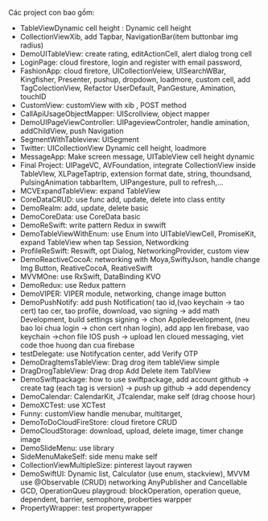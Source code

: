 
Các project con bao gồm:

- TableViewDynamic cell height : Dynamic cell height
- CollectionViewXib, add Tapbar, NavigationBar(item buttonbar img radius) 
- DemoUITableView: create rating, editActionCell, alert dialog trong cell
- LoginPage: cloud firestore, login and register with email password,
- FashionApp: cloud firetore, UICollectionVeiew, UISearchWBar, Kingfisher, Presenter, pushup, dropdown, loadmore, custom cell, add TagColectionView, Refactor UserDefault, PanGesture, Amination, touchID
- CustomView: customView with xib , POST method
- CallApiUsageObjectMapper: UIScrollview, object mapper
- DemoUIPageViewController: UIPageviewControler, handle amination, addChildView, push Navigation
- SegmentWithTableview: UISegment
- Twitter: UICollectionView Dynamic cell height, loadmore
- MessageApp: Make screen message, UITableView cell height dynamic
- Final Project: UIPageVC, AVFoundation, integrate CollectionView inside TableVIew, XLPageTaptrip, extension format date, string, thoundsand, PulsingAnimation tabbarItem, UIPangesture, pull to refresh,...
- MCVExpandTableView: expand TableView
- CoreDataCRUD: use func add, update, delete into class entity
- DemoRealm: add, update, delete basic
- DemoCoreData: use CoreData basic
- DemoReSwift: write pattern Redux in swwift
- DemoTableViewWithEnum: use Enum into UITableViewCell, PromiseKit, expand TableView when tap Session,  Networdking
- ProfileReSwift: Reswift, opt Dialog, NetworkingProvider, custom view
- DemoReactiveCocoA: networking with Moya,SwiftyJson, handle change Img Button, ReativeCocoA, ReativeSwift
- MVVMOne: use RxSwift, DataBinding KVO
- DemoRedux: use Redux pattern 
- DemoVIPER: VIPER module, networking, change image button
- DemoPushNotify: add push Notification( tao id,(vao keychain -> tao cert) tao cer, tao profile, download, vao signing -> add math Development, build settings signing -> chon Appledevelopment, (neu bao loi chua login -> chon cert nhan login), add app len firebase, vao keychain ->chon file IOS push -> upload len cloued messaging, viet code thoe huong dan cua firebase 
- testDelegate: use Notifycation center, add Verify OTP
- DemoDragItemsTableView: Drag drog item tableView simple
- DragDrogTableView: Drag drop Add Delete item TablView
- DemoSwiftpackage: how to use swiftpackage, add account github -> create tag (each tag is version) -> push up github -> add dependency
- DemoCalendar: CalendarKit, JTcalendar, make self (drag choose hour)
- DemoXCTest: use XCTest
- Funny: customView handle menubar, multitarget,
- DemoToDoCloudFireStore: cloud firetore CRUD
- DemoCloudStorage: download, upload, delete image, timer change image
- DemoSlideMenu: use library
- SideMenuMakeSelf: side menu make self
- CollectionViewMultipleSize: pinterest layout raywen
- DemoSwiftUI: Dynamic list, Calculator (use enum, stackview), MVVM use @Observable (CRUD) networking AnyPublisher and Cancellable
- GCD, OperationQueu playgroud: blockOperation, operation queue, dependent, barrier, semophore, proberties warpper
- PropertyWrapper: test propertywrapper
